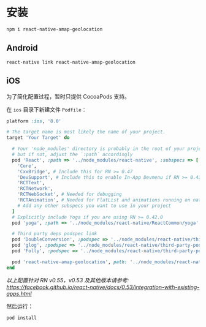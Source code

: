 # 安装
```shell
npm i react-native-amap-geolocation
```

## Android
```shell
react-native link react-native-amap-geolocation
```

## iOS
为了简化配置过程，暂时只提供 CocoaPods 支持。

在 `ios` 目录下新建文件 `Podfile`：
```ruby
platform :ios, '8.0'

# The target name is most likely the name of your project.
target 'Your Target' do

  # Your 'node_modules' directory is probably in the root of your project,
  # but if not, adjust the `:path` accordingly
  pod 'React', :path => '../node_modules/react-native', :subspecs => [
    'Core',
    'CxxBridge', # Include this for RN >= 0.47
    'DevSupport', # Include this to enable In-App Devmenu if RN >= 0.43
    'RCTText',
    'RCTNetwork',
    'RCTWebSocket', # Needed for debugging
    'RCTAnimation', # Needed for FlatList and animations running on native UI thread
    # Add any other subspecs you want to use in your project
  ]
  # Explicitly include Yoga if you are using RN >= 0.42.0
  pod 'yoga', :path => '../node_modules/react-native/ReactCommon/yoga'

  # Third party deps podspec link
  pod 'DoubleConversion', :podspec => '../node_modules/react-native/third-party-podspecs/DoubleConversion.podspec'
  pod 'glog', :podspec => '../node_modules/react-native/third-party-podspecs/glog.podspec'
  pod 'Folly', :podspec => '../node_modules/react-native/third-party-podspecs/Folly.podspec'

  pod 'react-native-amap-geolocation', path: '../node_modules/react-native-amap-geolocation/lib/ios'
end
```
*以上配置针对 RN v0.55，v0.53 及其他版本请参考: https://facebook.github.io/react-native/docs/0.53/integration-with-existing-apps.html*

然后运行：
```shell
pod install
```